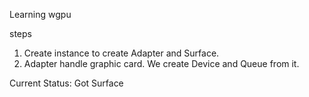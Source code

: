 Learning wgpu


steps
1. Create instance to create Adapter and Surface.
2. Adapter handle graphic card. We create Device and Queue from it.

Current Status:
Got Surface
